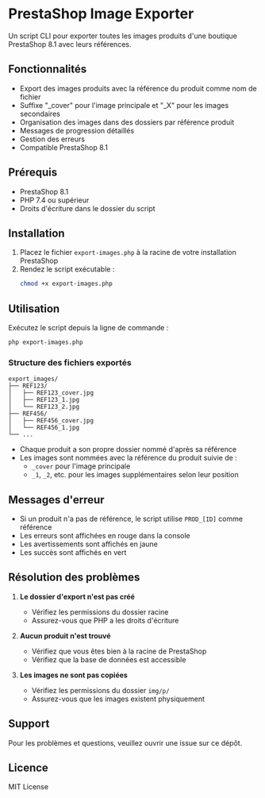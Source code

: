 # PrestaShop Image Exporter

Un script CLI pour exporter toutes les images produits d'une boutique PrestaShop 8.1 avec leurs références.

## Fonctionnalités

- Export des images produits avec la référence du produit comme nom de fichier
- Suffixe "_cover" pour l'image principale et "_X" pour les images secondaires
- Organisation des images dans des dossiers par référence produit
- Messages de progression détaillés
- Gestion des erreurs
- Compatible PrestaShop 8.1

## Prérequis

- PrestaShop 8.1
- PHP 7.4 ou supérieur
- Droits d'écriture dans le dossier du script

## Installation

1. Placez le fichier `export-images.php` à la racine de votre installation PrestaShop
2. Rendez le script exécutable :
   ```bash
   chmod +x export-images.php
   ```

## Utilisation

Exécutez le script depuis la ligne de commande :
```bash
php export-images.php
```

### Structure des fichiers exportés

```
export_images/
├── REF123/
│   ├── REF123_cover.jpg
│   ├── REF123_1.jpg
│   └── REF123_2.jpg
├── REF456/
│   ├── REF456_cover.jpg
│   └── REF456_1.jpg
└── ...
```

- Chaque produit a son propre dossier nommé d'après sa référence
- Les images sont nommées avec la référence du produit suivie de :
  - `_cover` pour l'image principale
  - `_1`, `_2`, etc. pour les images supplémentaires selon leur position

## Messages d'erreur

- Si un produit n'a pas de référence, le script utilise `PROD_[ID]` comme référence
- Les erreurs sont affichées en rouge dans la console
- Les avertissements sont affichés en jaune
- Les succès sont affichés en vert

## Résolution des problèmes

1. **Le dossier d'export n'est pas créé**
   - Vérifiez les permissions du dossier racine
   - Assurez-vous que PHP a les droits d'écriture

2. **Aucun produit n'est trouvé**
   - Vérifiez que vous êtes bien à la racine de PrestaShop
   - Vérifiez que la base de données est accessible

3. **Les images ne sont pas copiées**
   - Vérifiez les permissions du dossier `img/p/`
   - Assurez-vous que les images existent physiquement

## Support

Pour les problèmes et questions, veuillez ouvrir une issue sur ce dépôt.

## Licence

MIT License
